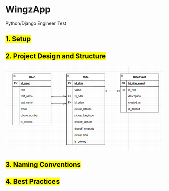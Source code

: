# WingzApp
Python/Django Engineer Test

## <mark>1. Setup</mark>

## <mark>2. Project Design and Structure</mark>
![Sample ERD](erd.png)

## <mark>3. Naming Conventions</mark>

## <mark>4. Best Practices</mark>